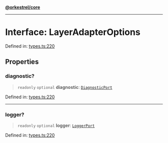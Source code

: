 [**@orkestrel/core**](../index.md)

***

# Interface: LayerAdapterOptions

Defined in: [types.ts:220](https://github.com/orkestrel/core/blob/7cc3e19bc4a1e6f96f153d7b931686981208a465/src/types.ts#L220)

## Properties

### diagnostic?

> `readonly` `optional` **diagnostic**: [`DiagnosticPort`](DiagnosticPort.md)

Defined in: [types.ts:220](https://github.com/orkestrel/core/blob/7cc3e19bc4a1e6f96f153d7b931686981208a465/src/types.ts#L220)

***

### logger?

> `readonly` `optional` **logger**: [`LoggerPort`](LoggerPort.md)

Defined in: [types.ts:220](https://github.com/orkestrel/core/blob/7cc3e19bc4a1e6f96f153d7b931686981208a465/src/types.ts#L220)
